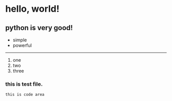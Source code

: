 # hello, world!

## python is very good!

- simple
- powerful

---

1. one
2. two
3. three

### this is test file.

    this is code area
